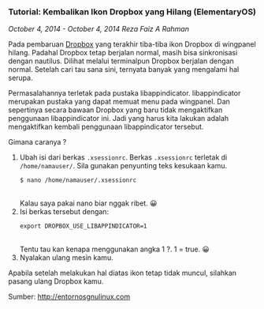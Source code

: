### **Tutorial: Kembalikan Ikon Dropbox yang Hilang (ElementaryOS)**
_October 4, 2014 - October 4, 2014 Reza Faiz A Rahman_

Pada pembaruan [Dropbox](http://dropbox.com/) yang terakhir tiba-tiba ikon Dropbox di wingpanel hilang. Padahal Dropbox tetap berjalan normal, masih bisa sinkronisasi dengan nautilus. Dilihat melalui terminalpun Dropbox berjalan dengan normal. Setelah cari tau sana sini, ternyata banyak yang mengalami hal serupa.

Permasalahannya terletak pada pustaka libappindicator. libappindicator merupakan pustaka yang dapat memuat menu pada wingpanel. Dan sepertinya secara bawaan Dropbox yang baru tidak mengaktifkan penggunaan libappindicator ini. Jadi yang harus kita lakukan adalah mengaktifkan kembali penggunaan libappindicator tersebut.

Gimana caranya ?

1. Ubah isi dari berkas `.xsessionrc`. Berkas `.xsessionrc` terletak di `/home/namauser/`. Sila gunakan penyunting teks kesukaan kamu.
    <br>
    ```
    $ nano /home/namauser/.xsessionrc
    ```
    <br>
    Kalau saya pakai nano biar nggak ribet. 😀
2. Isi berkas tersebut dengan:
    <br>
    ```
    export DROPBOX_USE_LIBAPPINDICATOR=1
    ```
    <br>
    Tentu tau kan kenapa menggunakan angka 1 ?. 1 = true. 😀
3. Nyalakan ulang mesin kamu.

Apabila setelah melakukan hal diatas ikon tetap tidak muncul, silahkan pasang ulang Dropbox kamu.

Sumber: <http://entornosgnulinux.com>